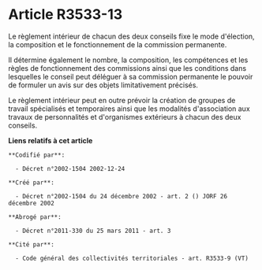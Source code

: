 # Article R3533-13

Le règlement intérieur de chacun des deux conseils fixe le mode d'élection, la composition et le fonctionnement de la
commission permanente.

Il détermine également le nombre, la composition, les compétences et les règles de fonctionnement des commissions ainsi que
les conditions dans lesquelles le conseil peut déléguer à sa commission permanente le pouvoir de formuler un avis sur des
objets limitativement précisés.

Le règlement intérieur peut en outre prévoir la création de groupes de travail spécialisés et temporaires ainsi que les
modalités d'association aux travaux de personnalités et d'organismes extérieurs à chacun des deux conseils.

**Liens relatifs à cet article**

	**Codifié par**:

	  - Décret n°2002-1504 2002-12-24

	**Créé par**:

	  - Décret n°2002-1504 du 24 décembre 2002 - art. 2 () JORF 26 décembre 2002

	**Abrogé par**:

	  - Décret n°2011-330 du 25 mars 2011 - art. 3

	**Cité par**:

	  - Code général des collectivités territoriales - art. R3533-9 (VT)
